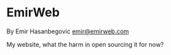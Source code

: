 EmirWeb
==================================================
By Emir Hasanbegovic
emir@emirweb.com


My website, what the harm in open sourcing it for now?
